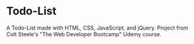 # Todo-List
 A Todo-List made with HTML, CSS, JavaScript, and jQuery. Project from Colt Steele's "The Web Developer Bootcamp" Udemy course.
